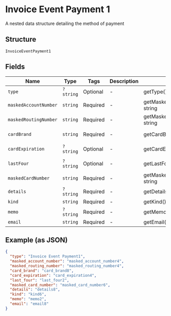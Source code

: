 
# Invoice Event Payment 1

A nested data structure detailing the method of payment

## Structure

`InvoiceEventPayment1`

## Fields

| Name | Type | Tags | Description | Getter | Setter |
|  --- | --- | --- | --- | --- | --- |
| `type` | `?string` | Optional | - | getType(): ?string | setType(?string type): void |
| `maskedAccountNumber` | `string` | Required | - | getMaskedAccountNumber(): string | setMaskedAccountNumber(string maskedAccountNumber): void |
| `maskedRoutingNumber` | `string` | Required | - | getMaskedRoutingNumber(): string | setMaskedRoutingNumber(string maskedRoutingNumber): void |
| `cardBrand` | `string` | Required | - | getCardBrand(): string | setCardBrand(string cardBrand): void |
| `cardExpiration` | `?string` | Optional | - | getCardExpiration(): ?string | setCardExpiration(?string cardExpiration): void |
| `lastFour` | `?string` | Optional | - | getLastFour(): ?string | setLastFour(?string lastFour): void |
| `maskedCardNumber` | `string` | Required | - | getMaskedCardNumber(): string | setMaskedCardNumber(string maskedCardNumber): void |
| `details` | `?string` | Required | - | getDetails(): ?string | setDetails(?string details): void |
| `kind` | `string` | Required | - | getKind(): string | setKind(string kind): void |
| `memo` | `?string` | Required | - | getMemo(): ?string | setMemo(?string memo): void |
| `email` | `string` | Required | - | getEmail(): string | setEmail(string email): void |

## Example (as JSON)

```json
{
  "type": "Invoice Event Payment1",
  "masked_account_number": "masked_account_number4",
  "masked_routing_number": "masked_routing_number4",
  "card_brand": "card_brand8",
  "card_expiration": "card_expiration4",
  "last_four": "last_four2",
  "masked_card_number": "masked_card_number6",
  "details": "details8",
  "kind": "kind6",
  "memo": "memo2",
  "email": "email8"
}
```

